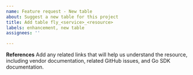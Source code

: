 ```yaml
---
name: Feature request - New table
about: Suggest a new table for this project
title: Add table fly_<service>_<resource>
labels: enhancement, new table
assignees: ''

---
```


**References**
Add any related links that will help us understand the resource, including vendor documentation, related GitHub issues, and Go SDK documentation.
